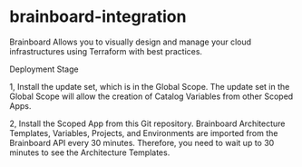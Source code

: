 # brainboard-integration

Brainboard Allows you to visually design and manage your cloud infrastructures using Terraform with best practices.

Deployment Stage

1, Install the update set, which is in the Global Scope.
   The update set in the Global Scope will allow the creation of Catalog Variables from other Scoped Apps.

2, Install the Scoped App from this Git repository.
   Brainboard Architecture Templates, Variables, Projects, and Environments are imported from the Brainboard API every 30 minutes.
   Therefore, you need to wait up to 30 minutes to see the Architecture Templates.
